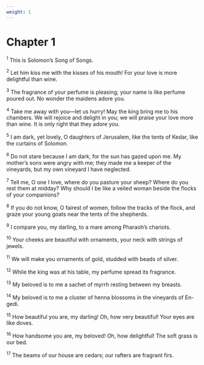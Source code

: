```yaml
---
weight: 1
---
```


# Chapter 1

<sup>1</sup> This is Solomon’s Song of Songs. 

<sup>2</sup> Let him kiss me with the kisses of his mouth! For your love is more delightful than wine. 

<sup>3</sup> The fragrance of your perfume is pleasing; your name is like perfume poured out. No wonder the maidens adore you. 

<sup>4</sup> Take me away with you—let us hurry! May the king bring me to his chambers. We will rejoice and delight in you; we will praise your love more than wine. It is only right that they adore you. 

<sup>5</sup> I am dark, yet lovely, O daughters of Jerusalem, like the tents of Kedar, like the curtains of Solomon. 

<sup>6</sup> Do not stare because I am dark, for the sun has gazed upon me. My mother’s sons were angry with me; they made me a keeper of the vineyards, but my own vineyard I have neglected. 

<sup>7</sup> Tell me, O one I love, where do you pasture your sheep? Where do you rest them at midday? Why should I be like a veiled woman beside the flocks of your companions? 

<sup>8</sup> If you do not know, O fairest of women, follow the tracks of the flock, and graze your young goats near the tents of the shepherds. 

<sup>9</sup> I compare you, my darling, to a mare among Pharaoh’s chariots. 

<sup>10</sup> Your cheeks are beautiful with ornaments, your neck with strings of jewels. 

<sup>11</sup> We will make you ornaments of gold, studded with beads of silver. 

<sup>12</sup> While the king was at his table, my perfume spread its fragrance. 

<sup>13</sup> My beloved is to me a sachet of myrrh resting between my breasts. 

<sup>14</sup> My beloved is to me a cluster of henna blossoms in the vineyards of En-gedi. 

<sup>15</sup> How beautiful you are, my darling! Oh, how very beautiful! Your eyes are like doves. 

<sup>16</sup> How handsome you are, my beloved! Oh, how delightful! The soft grass is our bed. 

<sup>17</sup> The beams of our house are cedars; our rafters are fragrant firs. 


